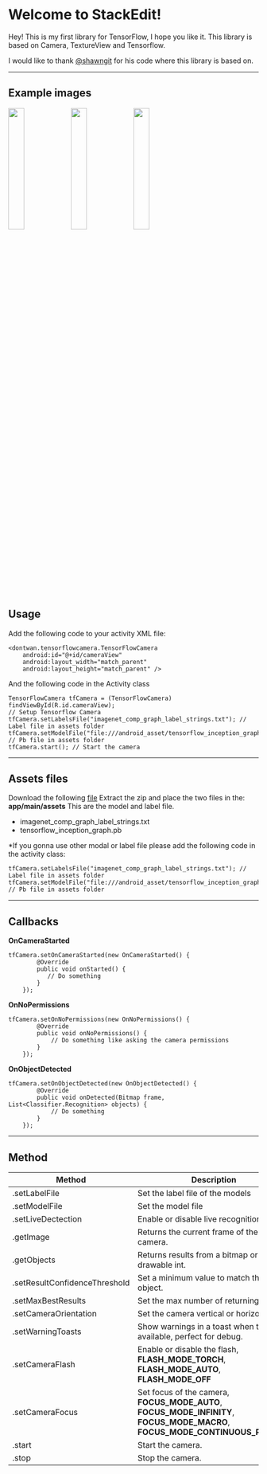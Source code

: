 Welcome to StackEdit!
===================


Hey! This is my first library for TensorFlow, I hope you like it.
This library is based on Camera, TextureView and Tensorflow.

I would like to thank [@shawngit](https://github.com/androidthings/sample-tensorflow-imageclassifier) for his code where this library is based on.

----------
Example images
-------------
<img src="https://i.imgur.com/HsTjkfY.jpg" width="25%"><img src="https://i.imgur.com/5oX3Kop.jpg" width="25%"><img src="https://i.imgur.com/P3Oe7Fc.jpg" width="25%">


Usage
-------------

Add the following code to your activity XML file:

    <dontwan.tensorflowcamera.TensorFlowCamera
        android:id="@+id/cameraView"
        android:layout_width="match_parent"
        android:layout_height="match_parent" />

And the following code in the Activity class

    TensorFlowCamera tfCamera = (TensorFlowCamera) findViewById(R.id.cameraView);
	// Setup Tensorflow Camera
    tfCamera.setLabelsFile("imagenet_comp_graph_label_strings.txt"); // Label file in assets folder
    tfCamera.setModelFile("file:///android_asset/tensorflow_inception_graph.pb"); // Pb file in assets folder
    tfCamera.start(); // Start the camera

----------
Assets files
-------------
Download the following [file](https://storage.googleapis.com/download.tensorflow.org/models/inception5h.zip)
Extract the zip and place the two files in the: **app/main/assets**
This are the model and label file.

 - imagenet_comp_graph_label_strings.txt
 - tensorflow_inception_graph.pb

*If you gonna use other modal or label file please add the following code in the activity class:

    tfCamera.setLabelsFile("imagenet_comp_graph_label_strings.txt"); // Label file in assets folder
    tfCamera.setModelFile("file:///android_asset/tensorflow_inception_graph.pb"); // Pb file in assets folder

----------

Callbacks
----------
**OnCameraStarted**

    tfCamera.setOnCameraStarted(new OnCameraStarted() {
            @Override
            public void onStarted() {
               // Do something 
            }
        });

**OnNoPermissions**

    tfCamera.setOnNoPermissions(new OnNoPermissions() {
            @Override
            public void onNoPermissions() {
                // Do something like asking the camera permissions
            }
        });

**OnObjectDetected**

    tfCamera.setOnObjectDetected(new OnObjectDetected() {
            @Override
            public void onDetected(Bitmap frame, List<Classifier.Recognition> objects) {
                // Do something
            }
        });

----------

Method
---------- 

Method     | Description
-------- | ---
.setLabelFile | Set the label file of the models
.setModelFile    | Set the model file
.setLiveDectection     | Enable or disable live recognition. 
.getImage | Returns the current frame of the camera.
.getObjects    | Returns results from a bitmap or drawable int.
.setResultConfidenceThreshold     | Set a minimum value to match the object.
.setMaxBestResults | Set the max number of returning results.
.setCameraOrientation     | Set the camera vertical or horizontal.
.setWarningToasts     | Show warnings in a toast when they are available, perfect for debug.
.setCameraFlash     | Enable or disable the flash, **FLASH_MODE_TORCH**, **FLASH_MODE_AUTO**, **FLASH_MODE_OFF**
.setCameraFocus     | Set focus of the camera, **FOCUS_MODE_AUTO**, **FOCUS_MODE_INFINITY**, **FOCUS_MODE_MACRO**, **FOCUS_MODE_CONTINUOUS_PICTURE**
.start     | Start the camera.
.stop     | Stop the camera.

